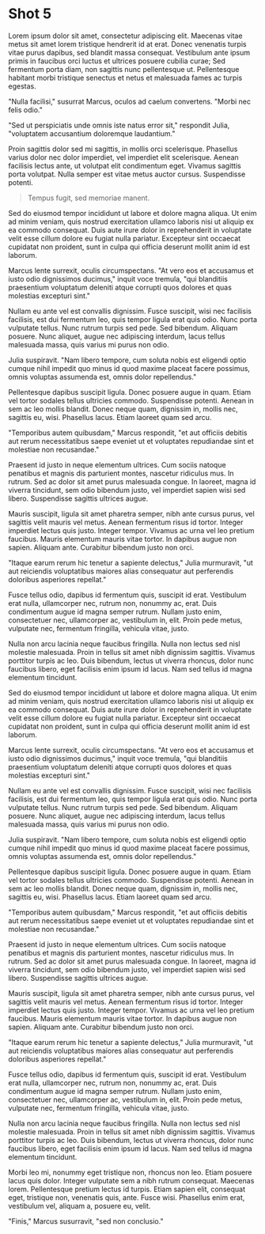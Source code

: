 # Shot 5

Lorem ipsum dolor sit amet, consectetur adipiscing elit. Maecenas vitae metus sit amet lorem tristique hendrerit id at erat. Donec venenatis turpis vitae purus dapibus, sed blandit massa consequat. Vestibulum ante ipsum primis in faucibus orci luctus et ultrices posuere cubilia curae; Sed fermentum porta diam, non sagittis nunc pellentesque ut. Pellentesque habitant morbi tristique senectus et netus et malesuada fames ac turpis egestas.

"Nulla facilisi," susurrat Marcus, oculos ad caelum convertens. "Morbi nec felis odio."

"Sed ut perspiciatis unde omnis iste natus error sit," respondit Julia, "voluptatem accusantium doloremque laudantium."

Proin sagittis dolor sed mi sagittis, in mollis orci scelerisque. Phasellus varius dolor nec dolor imperdiet, vel imperdiet elit scelerisque. Aenean facilisis lectus ante, ut volutpat elit condimentum eget. Vivamus sagittis porta volutpat. Nulla semper est vitae metus auctor cursus. Suspendisse potenti.

> Tempus fugit, sed memoriae manent.

Sed do eiusmod tempor incididunt ut labore et dolore magna aliqua. Ut enim ad minim veniam, quis nostrud exercitation ullamco laboris nisi ut aliquip ex ea commodo consequat. Duis aute irure dolor in reprehenderit in voluptate velit esse cillum dolore eu fugiat nulla pariatur. Excepteur sint occaecat cupidatat non proident, sunt in culpa qui officia deserunt mollit anim id est laborum.

Marcus lente surrexit, oculis circumspectans. "At vero eos et accusamus et iusto odio dignissimos ducimus," inquit voce tremula, "qui blanditiis praesentium voluptatum deleniti atque corrupti quos dolores et quas molestias excepturi sint."

Nullam eu ante vel est convallis dignissim. Fusce suscipit, wisi nec facilisis facilisis, est dui fermentum leo, quis tempor ligula erat quis odio. Nunc porta vulputate tellus. Nunc rutrum turpis sed pede. Sed bibendum. Aliquam posuere. Nunc aliquet, augue nec adipiscing interdum, lacus tellus malesuada massa, quis varius mi purus non odio.

Julia suspiravit. "Nam libero tempore, cum soluta nobis est eligendi optio cumque nihil impedit quo minus id quod maxime placeat facere possimus, omnis voluptas assumenda est, omnis dolor repellendus."

Pellentesque dapibus suscipit ligula. Donec posuere augue in quam. Etiam vel tortor sodales tellus ultricies commodo. Suspendisse potenti. Aenean in sem ac leo mollis blandit. Donec neque quam, dignissim in, mollis nec, sagittis eu, wisi. Phasellus lacus. Etiam laoreet quam sed arcu.

"Temporibus autem quibusdam," Marcus respondit, "et aut officiis debitis aut rerum necessitatibus saepe eveniet ut et voluptates repudiandae sint et molestiae non recusandae."

Praesent id justo in neque elementum ultrices. Cum sociis natoque penatibus et magnis dis parturient montes, nascetur ridiculus mus. In rutrum. Sed ac dolor sit amet purus malesuada congue. In laoreet, magna id viverra tincidunt, sem odio bibendum justo, vel imperdiet sapien wisi sed libero. Suspendisse sagittis ultrices augue.

Mauris suscipit, ligula sit amet pharetra semper, nibh ante cursus purus, vel sagittis velit mauris vel metus. Aenean fermentum risus id tortor. Integer imperdiet lectus quis justo. Integer tempor. Vivamus ac urna vel leo pretium faucibus. Mauris elementum mauris vitae tortor. In dapibus augue non sapien. Aliquam ante. Curabitur bibendum justo non orci.

"Itaque earum rerum hic tenetur a sapiente delectus," Julia murmuravit, "ut aut reiciendis voluptatibus maiores alias consequatur aut perferendis doloribus asperiores repellat."

Fusce tellus odio, dapibus id fermentum quis, suscipit id erat. Vestibulum erat nulla, ullamcorper nec, rutrum non, nonummy ac, erat. Duis condimentum augue id magna semper rutrum. Nullam justo enim, consectetuer nec, ullamcorper ac, vestibulum in, elit. Proin pede metus, vulputate nec, fermentum fringilla, vehicula vitae, justo.

Nulla non arcu lacinia neque faucibus fringilla. Nulla non lectus sed nisl molestie malesuada. Proin in tellus sit amet nibh dignissim sagittis. Vivamus porttitor turpis ac leo. Duis bibendum, lectus ut viverra rhoncus, dolor nunc faucibus libero, eget facilisis enim ipsum id lacus. Nam sed tellus id magna elementum tincidunt.

Sed do eiusmod tempor incididunt ut labore et dolore magna aliqua. Ut enim ad minim veniam, quis nostrud exercitation ullamco laboris nisi ut aliquip ex ea commodo consequat. Duis aute irure dolor in reprehenderit in voluptate velit esse cillum dolore eu fugiat nulla pariatur. Excepteur sint occaecat cupidatat non proident, sunt in culpa qui officia deserunt mollit anim id est laborum.

Marcus lente surrexit, oculis circumspectans. "At vero eos et accusamus et iusto odio dignissimos ducimus," inquit voce tremula, "qui blanditiis praesentium voluptatum deleniti atque corrupti quos dolores et quas molestias excepturi sint."

Nullam eu ante vel est convallis dignissim. Fusce suscipit, wisi nec facilisis facilisis, est dui fermentum leo, quis tempor ligula erat quis odio. Nunc porta vulputate tellus. Nunc rutrum turpis sed pede. Sed bibendum. Aliquam posuere. Nunc aliquet, augue nec adipiscing interdum, lacus tellus malesuada massa, quis varius mi purus non odio.

Julia suspiravit. "Nam libero tempore, cum soluta nobis est eligendi optio cumque nihil impedit quo minus id quod maxime placeat facere possimus, omnis voluptas assumenda est, omnis dolor repellendus."

Pellentesque dapibus suscipit ligula. Donec posuere augue in quam. Etiam vel tortor sodales tellus ultricies commodo. Suspendisse potenti. Aenean in sem ac leo mollis blandit. Donec neque quam, dignissim in, mollis nec, sagittis eu, wisi. Phasellus lacus. Etiam laoreet quam sed arcu.

"Temporibus autem quibusdam," Marcus respondit, "et aut officiis debitis aut rerum necessitatibus saepe eveniet ut et voluptates repudiandae sint et molestiae non recusandae."

Praesent id justo in neque elementum ultrices. Cum sociis natoque penatibus et magnis dis parturient montes, nascetur ridiculus mus. In rutrum. Sed ac dolor sit amet purus malesuada congue. In laoreet, magna id viverra tincidunt, sem odio bibendum justo, vel imperdiet sapien wisi sed libero. Suspendisse sagittis ultrices augue.

Mauris suscipit, ligula sit amet pharetra semper, nibh ante cursus purus, vel sagittis velit mauris vel metus. Aenean fermentum risus id tortor. Integer imperdiet lectus quis justo. Integer tempor. Vivamus ac urna vel leo pretium faucibus. Mauris elementum mauris vitae tortor. In dapibus augue non sapien. Aliquam ante. Curabitur bibendum justo non orci.

"Itaque earum rerum hic tenetur a sapiente delectus," Julia murmuravit, "ut aut reiciendis voluptatibus maiores alias consequatur aut perferendis doloribus asperiores repellat."

Fusce tellus odio, dapibus id fermentum quis, suscipit id erat. Vestibulum erat nulla, ullamcorper nec, rutrum non, nonummy ac, erat. Duis condimentum augue id magna semper rutrum. Nullam justo enim, consectetuer nec, ullamcorper ac, vestibulum in, elit. Proin pede metus, vulputate nec, fermentum fringilla, vehicula vitae, justo.

Nulla non arcu lacinia neque faucibus fringilla. Nulla non lectus sed nisl molestie malesuada. Proin in tellus sit amet nibh dignissim sagittis. Vivamus porttitor turpis ac leo. Duis bibendum, lectus ut viverra rhoncus, dolor nunc faucibus libero, eget facilisis enim ipsum id lacus. Nam sed tellus id magna elementum tincidunt.

Morbi leo mi, nonummy eget tristique non, rhoncus non leo. Etiam posuere lacus quis dolor. Integer vulputate sem a nibh rutrum consequat. Maecenas lorem. Pellentesque pretium lectus id turpis. Etiam sapien elit, consequat eget, tristique non, venenatis quis, ante. Fusce wisi. Phasellus enim erat, vestibulum vel, aliquam a, posuere eu, velit.

"Finis," Marcus susurravit, "sed non conclusio."